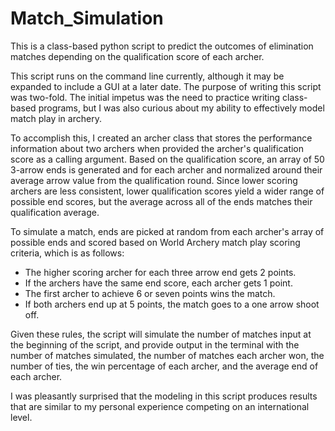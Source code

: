 # Match_Simulation
This is a class-based python script to predict the outcomes of elimination matches depending on the qualification score of each archer.


This script runs on the command line currently, although it may be expanded to include a GUI at a later date. The purpose of writing this script was two-fold. 
The initial impetus was the need to practice writing class-based programs, but I was also curious about my ability to effectively model match play in archery.

To accomplish this, I created an archer class that stores the performance information about two archers when provided the archer's qualification score as a calling
argument. Based on the qualification score, an array of 50 3-arrow ends is generated and for each archer and normalized around their average arrow value from 
the qualification round. Since lower scoring archers are less consistent, lower qualification scores yield a wider range of possible end scores, but the average across
all of the ends matches their qualification average.

To simulate a match, ends are picked at random from each archer's array of possible ends and scored based on World Archery match play scoring criteria, which is as follows:
- The higher scoring archer for each three arrow end gets 2 points.
- If the archers have the same end score, each archer gets 1 point.
- The first archer to achieve 6 or seven points wins the match.
- If both archers end up at 5 points, the match goes to a one arrow shoot off.

Given these rules, the script will simulate the number of matches input at the beginning of the script, and provide output in the terminal with the number of matches
simulated, the number of matches each archer won, the number of ties, the win percentage of each archer, and the average end of each archer.

I was pleasantly surprised that the modeling in this script produces results that are similar to my personal experience competing on an international level.
